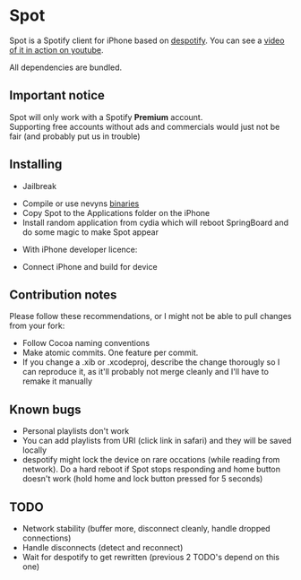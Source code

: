 Spot
=========================

Spot is a Spotify client for iPhone based on [despotify](http://despotify.se/ "despotify - the open source Spotify client library"). You can see a [video of it in action on youtube](http://www.youtube.com/watch?v=ARKnvnOCJJg "YouTube - The Birth of Spot, the iPhone Spotify Client").

All dependencies are bundled.

Important notice
-----------------
Spot will only work with a Spotify **Premium** account.  
Supporting free accounts without ads and commercials would just not be fair (and probably put us in trouble)

Installing
----------
- Jailbreak
 * Compile or use nevyns [binaries](http://github.com/nevyn/spot/downloads)
 * Copy Spot to the Applications folder on the iPhone
 * Install random application from cydia which will reboot SpringBoard and do some magic to make Spot appear 

- With iPhone developer licence: 
 * Connect iPhone and build for device
 
Contribution notes
------------------------
Please follow these recommendations, or I might not be able to pull changes from your fork:

- Follow Cocoa naming conventions
- Make atomic commits. One feature per commit.
- If you change a .xib or .xcodeproj, describe the change thorougly so I can reproduce it, as it'll probably not merge cleanly and I'll have to remake it manually

Known bugs
------------------------
- Personal playlists don't work
 - You can add playlists from URI (click link in safari) and they will be saved locally
- despotify might lock the device on rare occations (while reading from network). Do a hard reboot if Spot stops responding and home button doesn't work (hold home and lock button pressed for 5 seconds)

TODO
----
- Network stability (buffer more, disconnect cleanly, handle dropped connections)
- Handle disconnects (detect and reconnect)
- Wait for despotify to get rewritten (previous 2 TODO's depend on this one)